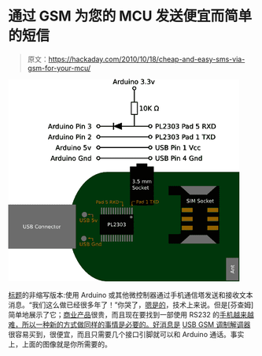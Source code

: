 # 通过 GSM 为您的 MCU 发送便宜而简单的短信

> 原文：<https://hackaday.com/2010/10/18/cheap-and-easy-sms-via-gsm-for-your-mcu/>

![](img/f463f480807f90ea7a872aae68268c39.png "...all you need. Well, that and a sim with time on it. An Arduino of some sort. Soldering skills, and the wire to connect it. Oh, and most importantly...a good idea to tie it all together. This is a challenge.")

[标题](http://finch.am/projects/arduinogsm/)的非缩写版本:使用 Arduino 或其他微控制器通过手机通信塔发送和接收文本消息。“我们这么做已经很多年了！”你哭了，[嗯是的](http://hackaday.com/2010/02/23/serial-communication-with-cell-phones/)，技术上来说。但是[芬查姆]简单地展示了它；[商业产品](http://hackaday.com/2007/07/15/sms-tracking-with-a-gps-gsm-enabled-avr/)很贵，而且现在要找到一部使用 RS232 的[手机越来越难，所以一种新的方式做同样的事情是必要的。好消息是](http://hackaday.com/2009/09/01/tiny-gsm-alarm-system/) [USB GSM 调制解调器](http://www.dealextreme.com/details.dx/sku.12057)很容易买到，很便宜，而且只需要几个接口引脚就可以和 Arduino 通话。事实上，上面的图像就是你所需要的。